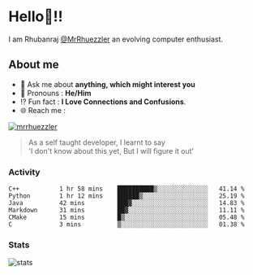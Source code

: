 
  
  
# Hello:wave:!!
I am Rhubanraj [@MrRhuezzler](https://github.com/MrRhuezzler) an evolving computer enthusiast.

## About me
<!-- - :sparkles: I'm currently working on [**de-viz**](https://github.com/MrRhuezzler/de-viz) -->
<!-- - :sparkles: Previously worked in [**Journal Management System**](https://manuscript.psgtech.ac.in) -->
<!-- - :book: I'm currently learning **Microservices Architecture** -->
- :speech_balloon: Ask me about **anything, which might interest you**
- :man: Pronouns : **He/Him**
- :interrobang: Fun fact : **I Love Connections and Confusions**.
- :globe_with_meridians: Reach me :  
  
[![mrrhuezzler](https://img.shields.io/badge/LinkedIn-0077B5?style=for-the-badge&logo=linkedin&logoColor=white)](https://www.linkedin.com/in/mrrhuezzler/)
<!--
### Interesting things, I found :bangbang:
-->
<!--
## Skills

## Drop a, Hi !
-->

<!-- 
Quotes
>  Always we overestimate the amount of work we can do in a day,  
>  and underestimate the amount we can do in our lifetime.
-->

> As a self taught developer, I learnt to say  
> 'I don't know about this yet, But I will figure it out'

### Activity
<!--START_SECTION:waka-->

```text
C++           1 hr 58 mins    ██████████▒░░░░░░░░░░░░░░   41.14 %
Python        1 hr 12 mins    ██████▒░░░░░░░░░░░░░░░░░░   25.19 %
Java          42 mins         ███▓░░░░░░░░░░░░░░░░░░░░░   14.83 %
Markdown      31 mins         ██▓░░░░░░░░░░░░░░░░░░░░░░   11.11 %
CMake         15 mins         █▒░░░░░░░░░░░░░░░░░░░░░░░   05.48 %
C             3 mins          ▒░░░░░░░░░░░░░░░░░░░░░░░░   01.38 %
```

<!--END_SECTION:waka-->

### Stats
![stats](https://github-readme-streak-stats.herokuapp.com/?user=MrRhuezzler)
